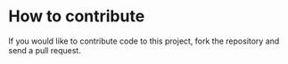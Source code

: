 # How to contribute

If you would like to contribute code to this project, fork the repository and send a pull request.

